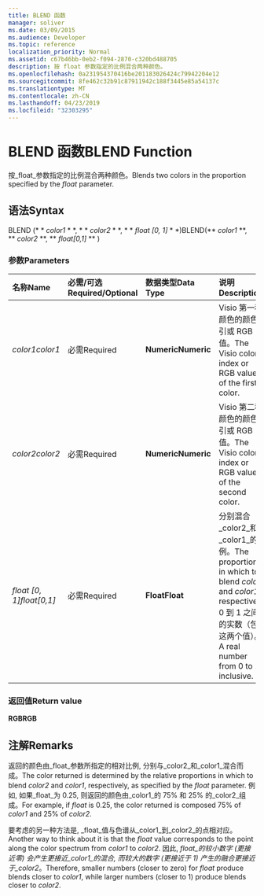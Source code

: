 ```yaml
---
title: BLEND 函数
manager: soliver
ms.date: 03/09/2015
ms.audience: Developer
ms.topic: reference
localization_priority: Normal
ms.assetid: c67b46bb-0eb2-f094-2870-c320bd488705
description: 按 float 参数指定的比例混合两种颜色。
ms.openlocfilehash: 0a231954370416be201183026424c79942204e12
ms.sourcegitcommit: 8fe462c32b91c87911942c188f3445e85a54137c
ms.translationtype: MT
ms.contentlocale: zh-CN
ms.lasthandoff: 04/23/2019
ms.locfileid: "32303295"
---
```

# <a name="blend-function"></a><span data-ttu-id="b2fb0-103">BLEND 函数</span><span class="sxs-lookup"><span data-stu-id="b2fb0-103">BLEND Function</span></span>

<span data-ttu-id="b2fb0-104">按_float_参数指定的比例混合两种颜色。</span><span class="sxs-lookup"><span data-stu-id="b2fb0-104">Blends two colors in the proportion specified by the  _float_ parameter.</span></span> 
  
## <a name="syntax"></a><span data-ttu-id="b2fb0-105">语法</span><span class="sxs-lookup"><span data-stu-id="b2fb0-105">Syntax</span></span>

<span data-ttu-id="b2fb0-106">BLEND (\* \* *color1* \* \*, \* \* *color2* \* \*, \* \* *float [0, 1]* \* \*)</span><span class="sxs-lookup"><span data-stu-id="b2fb0-106">BLEND(\*\* *color1* \*\*, \*\* *color2* \*\*, \*\* *float[0,1]* \*\* )</span></span> 
  
### <a name="parameters"></a><span data-ttu-id="b2fb0-107">参数</span><span class="sxs-lookup"><span data-stu-id="b2fb0-107">Parameters</span></span>

|<span data-ttu-id="b2fb0-108">**名称**</span><span class="sxs-lookup"><span data-stu-id="b2fb0-108">**Name**</span></span>|<span data-ttu-id="b2fb0-109">**必需/可选**</span><span class="sxs-lookup"><span data-stu-id="b2fb0-109">**Required/Optional**</span></span>|<span data-ttu-id="b2fb0-110">**数据类型**</span><span class="sxs-lookup"><span data-stu-id="b2fb0-110">**Data Type**</span></span>|<span data-ttu-id="b2fb0-111">**说明**</span><span class="sxs-lookup"><span data-stu-id="b2fb0-111">**Description**</span></span>|
|:-----|:-----|:-----|:-----|
| <span data-ttu-id="b2fb0-112">_color1_</span><span class="sxs-lookup"><span data-stu-id="b2fb0-112">_color1_</span></span> <br/> |<span data-ttu-id="b2fb0-113">必需</span><span class="sxs-lookup"><span data-stu-id="b2fb0-113">Required</span></span>  <br/> |<span data-ttu-id="b2fb0-114">**Numeric**</span><span class="sxs-lookup"><span data-stu-id="b2fb0-114">**Numeric**</span></span> <br/> |<span data-ttu-id="b2fb0-115">Visio 第一种颜色的颜色索引或 RGB 值。</span><span class="sxs-lookup"><span data-stu-id="b2fb0-115">The Visio color index or RGB value of the first color.</span></span>  <br/> |
| <span data-ttu-id="b2fb0-116">_color2_</span><span class="sxs-lookup"><span data-stu-id="b2fb0-116">_color2_</span></span> <br/> |<span data-ttu-id="b2fb0-117">必需</span><span class="sxs-lookup"><span data-stu-id="b2fb0-117">Required</span></span>  <br/> |<span data-ttu-id="b2fb0-118">**Numeric**</span><span class="sxs-lookup"><span data-stu-id="b2fb0-118">**Numeric**</span></span> <br/> |<span data-ttu-id="b2fb0-119">Visio 第二种颜色的颜色索引或 RGB 值。</span><span class="sxs-lookup"><span data-stu-id="b2fb0-119">The Visio color index or RGB value of the second color.</span></span>  <br/> |
| <span data-ttu-id="b2fb0-120">_float [0, 1]_</span><span class="sxs-lookup"><span data-stu-id="b2fb0-120">_float[0,1]_</span></span> <br/> |<span data-ttu-id="b2fb0-121">必需</span><span class="sxs-lookup"><span data-stu-id="b2fb0-121">Required</span></span>  <br/> |<span data-ttu-id="b2fb0-122">**Float**</span><span class="sxs-lookup"><span data-stu-id="b2fb0-122">**Float**</span></span> <br/> |<span data-ttu-id="b2fb0-123">分别混合_color2_和_color1_的比例。</span><span class="sxs-lookup"><span data-stu-id="b2fb0-123">The proportion in which to blend  _color2_ and  _color1_, respectively.</span></span> <span data-ttu-id="b2fb0-124">0 到 1 之间的实数（包括这两个值）。</span><span class="sxs-lookup"><span data-stu-id="b2fb0-124">A real number from 0 to 1 inclusive.</span></span>  <br/> |
   
### <a name="return-value"></a><span data-ttu-id="b2fb0-125">返回值</span><span class="sxs-lookup"><span data-stu-id="b2fb0-125">Return value</span></span>

 <span data-ttu-id="b2fb0-126">**RGB**</span><span class="sxs-lookup"><span data-stu-id="b2fb0-126">**RGB**</span></span>
  
## <a name="remarks"></a><span data-ttu-id="b2fb0-127">注解</span><span class="sxs-lookup"><span data-stu-id="b2fb0-127">Remarks</span></span>

<span data-ttu-id="b2fb0-128">返回的颜色由_float_参数所指定的相对比例, 分别与_color2_和_color1_混合而成。</span><span class="sxs-lookup"><span data-stu-id="b2fb0-128">The color returned is determined by the relative proportions in which to blend  _color2_ and  _color1_, respectively, as specified by the  _float_ parameter.</span></span> <span data-ttu-id="b2fb0-129">例如, 如果_float_为 0.25, 则返回的颜色由_color1_的 75% 和 25% 的_color2_组成。</span><span class="sxs-lookup"><span data-stu-id="b2fb0-129">For example, if  _float_ is 0.25, the color returned is composed 75% of  _color1_ and 25% of  _color2_.</span></span> 
  
<span data-ttu-id="b2fb0-130">要考虑的另一种方法是, _float_值与色谱从_color1_到_color2_的点相对应。</span><span class="sxs-lookup"><span data-stu-id="b2fb0-130">Another way to think about it is that the  _float_ value corresponds to the point along the color spectrum from  _color1_ to  _color2_.</span></span> <span data-ttu-id="b2fb0-131">因此, _float_的较小数字 (更接近零) 会产生更接近_color1_的混合, 而较大的数字 (更接近于 1) 产生的融合更接近于_color2_。</span><span class="sxs-lookup"><span data-stu-id="b2fb0-131">Therefore, smaller numbers (closer to zero) for  _float_ produce blends closer to  _color1_, while larger numbers (closer to 1) produce blends closer to  _color2_.</span></span>
  

